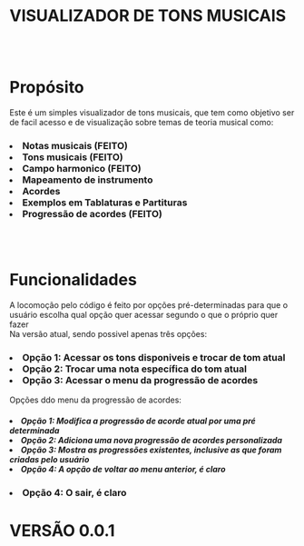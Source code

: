# VISUALIZADOR DE TONS MUSICAIS
<br>
<br>
  <h1>Propósito</h1>
  <p>Este é um simples visualizador de tons musicais, que tem como objetivo ser de facil acesso e de visualização sobre temas de teoria musical como: <br>
    <h3>
      <list>
        <li>Notas musicais <b>(FEITO)</b> </li>
        <li>Tons musicais <b>(FEITO)</b> </li>
        <li>Campo harmonico <b>(FEITO)</b> </li>
        <li>Mapeamento de instrumento </li>
        <li>Acordes</li>
        <li>Exemplos em Tablaturas e Partituras</li>
        <li>Progressão de acordes <b>(FEITO)</b> </li>
      </list>
    </h3>
  </p>
<br>
<br>
  <h1>Funcionalidades</h1>
    <p>
      A locomoção pelo código é feito por opções pré-determinadas para que o usuário escolha qual opção quer acessar segundo o que o próprio quer fazer<br>
      Na versão atual, sendo possivel apenas três opções:
        <h3>
          <list>
            <li>Opção 1: Acessar os tons disponiveis e trocar de tom atual</li>
            <li>Opção 2: Trocar uma nota específica do tom atual</li>
            <li>Opção 3: Acessar o menu da progressão de acordes</li>
          </list>
        </h3>
            <p></p>
            <p>Opções ddo menu da progressão de acordes: </p>
            <h5>
              <list>
                <li>Opção 1: Modifica a progressão de acorde atual por uma pré determinada</li>
                <li>Opção 2: Adiciona uma nova progressão de acordes personalizada</li>
                <li>Opção 3: Mostra as progressões existentes, inclusive as que foram criadas pelo usuário</li>
                <li>Opção 4: A opção de voltar ao menu anterior, é claro</li>
              </list>
            </h5>
            <p></p>
          <h3>
              <li>Opção 4: O sair, é claro</li>
          </h3>
    </p>
  <h1>VERSÃO 0.0.1</h1>
